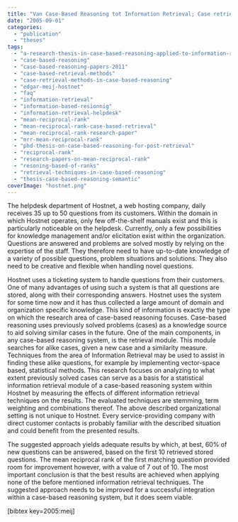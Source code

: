 ```yaml
---
title: "Van Case-Based Reasoning tot Information Retrieval; Case retrieval voor de helpdesk van een webhosting bedrijf"
date: "2005-09-01"
categories:
  - "publication"
  - "theses"
tags:
  - "a-research-thesis-in-case-based-reasoning-applied-to-information-retrieval"
  - "case-based-reasoning"
  - "case-based-reasoning-papers-2011"
  - "case-based-retrieval-methods"
  - "case-retrieval-methods-in-case-based-reasoning"
  - "edgar-meij-hostnet"
  - "faq"
  - "information-retrieval"
  - "information-based-resionnig"
  - "information-retrieval-helpdesk"
  - "mean-reciprocal-rank"
  - "mean-reciprocal-rank-case-based-retrieval"
  - "mean-reciprocal-rank-research-paper"
  - "mrr-mean-reciprocal-rank"
  - "phd-thesis-on-case-based-reasoning-for-post-retrieval"
  - "reciprocal-rank"
  - "research-papers-on-mean-reciprocal-rank"
  - "resoning-based-of-ranks"
  - "retrieval-techniques-in-case-based-reasoning"
  - "thesis-case-based-reasoning-semantic"
coverImage: "hostnet.png"
---
```


The helpdesk department of Hostnet, a web hosting company, daily receives 35 up to 50 questions from its customers. Within the domain in which Hostnet operates, only few off-the-shelf manuals exist and this is particularly noticeable on the helpdesk. Currently, only a few possibilities for knowledge management and/or elicitation exist within the organization. Questions are answered and problems are solved mostly by relying on the expertise of the staff. They therefore need to have up-to-date knowledge of a variety of possible questions, problem situations and solutions. They also need to be creative and flexible when handling novel questions.

Hostnet uses a ticketing system to handle questions from their customers. One of many advantages of using such a system is that all questions are stored, along with their corresponding answers. Hostnet uses the system for some time now and it has thus collected a large amount of domain and organization specific knowledge. This kind of information is exactly the type on which the research area of case-based reasoning focuses. Case-based reasoning uses previously solved problems (cases) as a knowledge source to aid solving similar cases in the future. One of the main components, in any case-based reasoning system, is the retrieval module. This module searches for alike cases, given a new case and a similarity measure. Techniques from the area of Information Retrieval may be used to assist in finding these alike questions, for example by implementing vector-space based, statistical methods. This research focuses on analyzing to what extent previously solved cases can serve as a basis for a statistical information retrieval module of a case-based reasoning system within Hostnet by measuring the effects of different information retrieval techniques on the results. The evaluated techniques are stemming, term weighting and combinations thereof. The above described organizational setting is not unique to Hostnet. Every service-providing company with direct customer contacts is probably familiar with the described situation and could benefit from the presented results.

The suggested approach yields adequate results by which, at best, 60% of new questions can be answered, based on the first 10 retrieved stored questions. The mean reciprocal rank of the first matching question provided room for improvement however, with a value of 7 out of 10. The most important conclusion is that the best results are achieved when applying none of the before mentioned information retrieval techniques. The suggested approach needs to be improved for a successful integration within a case-based reasoning system, but it does seem viable.

\[bibtex key=2005:meij\]
